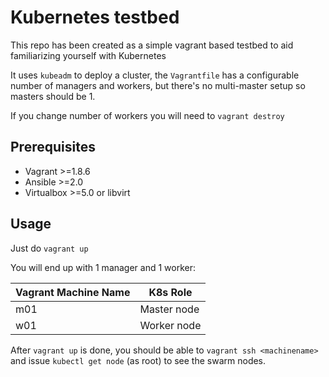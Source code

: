 # Kubernetes testbed

This repo has been created as a simple vagrant based testbed to aid familiarizing yourself with Kubernetes

It uses `kubeadm` to deploy a cluster, the `Vagrantfile` has a configurable number of managers and workers, but there's no multi-master setup so masters should be 1.

If you change number of workers you will need to `vagrant destroy`


## Prerequisites

- Vagrant >=1.8.6
- Ansible >=2.0
- Virtualbox >=5.0 or libvirt

## Usage

Just do `vagrant up`

You will end up with 1 manager and 1 worker:

| Vagrant Machine Name | K8s Role |
| ----- | ---- |
| m01 | Master node |
| w01 | Worker node |

After `vagrant up` is done, you should be able to `vagrant ssh <machinename>` and issue `kubectl get node` (as root) to see the swarm nodes.




